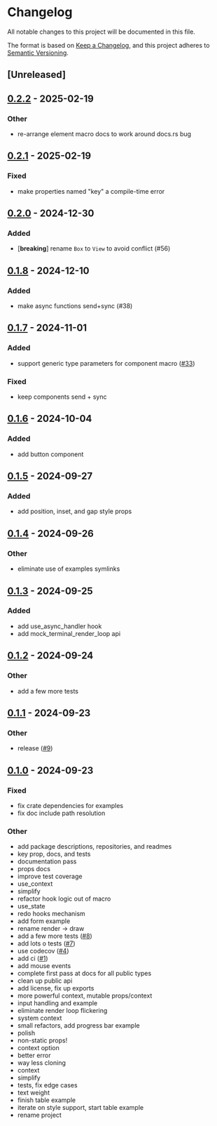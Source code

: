 # Changelog

All notable changes to this project will be documented in this file.

The format is based on [Keep a Changelog](https://keepachangelog.com/en/1.0.0/),
and this project adheres to [Semantic Versioning](https://semver.org/spec/v2.0.0.html).

## [Unreleased]

## [0.2.2](https://github.com/ccbrown/iocraft/compare/iocraft-macros-v0.2.1...iocraft-macros-v0.2.2) - 2025-02-19

### Other

- re-arrange element macro docs to work around docs.rs bug

## [0.2.1](https://github.com/ccbrown/iocraft/compare/iocraft-macros-v0.2.0...iocraft-macros-v0.2.1) - 2025-02-19

### Fixed

- make properties named "key" a compile-time error

## [0.2.0](https://github.com/ccbrown/iocraft/compare/iocraft-macros-v0.1.8...iocraft-macros-v0.2.0) - 2024-12-30

### Added

- [**breaking**] rename `Box` to `View` to avoid conflict (#56)

## [0.1.8](https://github.com/ccbrown/iocraft/compare/iocraft-macros-v0.1.7...iocraft-macros-v0.1.8) - 2024-12-10

### Added

- make async functions send+sync (#38)

## [0.1.7](https://github.com/ccbrown/iocraft/compare/iocraft-macros-v0.1.6...iocraft-macros-v0.1.7) - 2024-11-01

### Added

- support generic type parameters for component macro ([#33](https://github.com/ccbrown/iocraft/pull/33))

### Fixed

- keep components send + sync

## [0.1.6](https://github.com/ccbrown/iocraft/compare/iocraft-macros-v0.1.5...iocraft-macros-v0.1.6) - 2024-10-04

### Added

- add button component

## [0.1.5](https://github.com/ccbrown/iocraft/compare/iocraft-macros-v0.1.4...iocraft-macros-v0.1.5) - 2024-09-27

### Added

- add position, inset, and gap style props

## [0.1.4](https://github.com/ccbrown/iocraft/compare/iocraft-macros-v0.1.3...iocraft-macros-v0.1.4) - 2024-09-26

### Other

- eliminate use of examples symlinks

## [0.1.3](https://github.com/ccbrown/iocraft/compare/iocraft-macros-v0.1.2...iocraft-macros-v0.1.3) - 2024-09-25

### Added

- add use_async_handler hook
- add mock_terminal_render_loop api

## [0.1.2](https://github.com/ccbrown/iocraft/compare/iocraft-macros-v0.1.1...iocraft-macros-v0.1.2) - 2024-09-24

### Other

- add a few more tests

## [0.1.1](https://github.com/ccbrown/iocraft/compare/iocraft-macros-v0.1.0...iocraft-macros-v0.1.1) - 2024-09-23

### Other

- release ([#9](https://github.com/ccbrown/iocraft/pull/9))

## [0.1.0](https://github.com/ccbrown/iocraft/releases/tag/iocraft-macros-v0.1.0) - 2024-09-23

### Fixed

- fix crate dependencies for examples
- fix doc include path resolution

### Other

- add package descriptions, repositories, and readmes
- key prop, docs, and tests
- documentation pass
- props docs
- improve test coverage
- use_context
- simplify
- refactor hook logic out of macro
- use_state
- redo hooks mechanism
- add form example
- rename render -> draw
- add a few more tests ([#8](https://github.com/ccbrown/iocraft/pull/8))
- add lots o tests ([#7](https://github.com/ccbrown/iocraft/pull/7))
- use codecov ([#4](https://github.com/ccbrown/iocraft/pull/4))
- add ci ([#1](https://github.com/ccbrown/iocraft/pull/1))
- add mouse events
- complete first pass at docs for all public types
- clean up public api
- add license, fix up exports
- more powerful context, mutable props/context
- input handling and example
- eliminate render loop flickering
- system context
- small refactors, add progress bar example
- polish
- non-static props!
- context option
- better error
- way less cloning
- context
- simplify
- tests, fix edge cases
- text weight
- finish table example
- iterate on style support, start table example
- rename project
